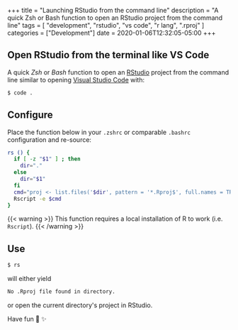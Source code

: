 +++
title = "Launching RStudio from the command line"
description = "A quick Zsh or Bash function to open an RStudio project from the command line"
tags = [
  "development",
  "rstudio",
  "vs code",
  "r lang",
  ".rproj"
  ]
categories = ["Development"]
date = 2020-01-06T12:32:05-05:00
+++

## Open RStudio from the terminal like VS Code

A quick _Zsh_ or _Bash_ function to open an [RStudio](https://rstudio.com/products/rstudio/) project from the command line similar to opening [Visual Studio Code](https://code.visualstudio.com/) with:

```sh
$ code .
```

## Configure

Place the function below in your `.zshrc` or comparable `.bashrc` configuration and re-source:

```zsh
rs () {
  if [ -z "$1" ] ; then
    dir="."
  else
    dir="$1"
  fi
  cmd="proj <- list.files('$dir', pattern = '*.Rproj$', full.names = TRUE); if (length(proj) > 0) { system(paste('open -na Rstudio', proj[1])) } else { cat('No .Rproj file found in directory.\n') };"
  Rscript -e $cmd
}

```

{{< warning >}}
This function requires a local installation of R to work (i.e. `Rscript`).
{{< /warning >}}

## Use

```sh
$ rs
```

will either yield

```sh
No .Rproj file found in directory.
```

or open the current directory's project in RStudio.

Have fun :rocket: :sparkles:
